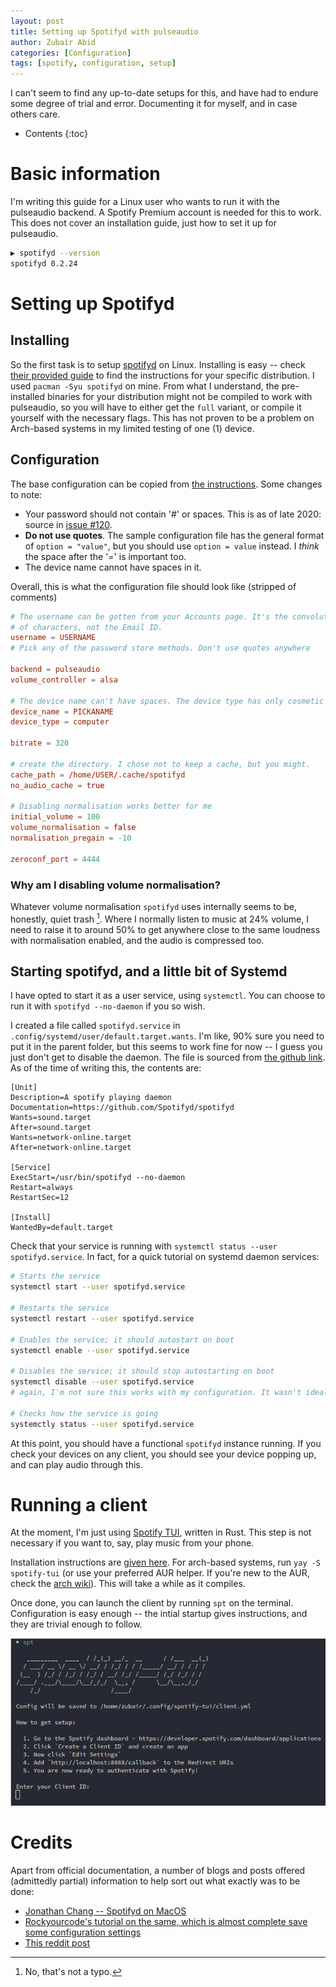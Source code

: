 ```yaml
---
layout: post
title: Setting up Spotifyd with pulseaudio
author: Zubair Abid
categories: [Configuration]
tags: [spotify, configuration, setup] 
---
```


I can't seem to find any up-to-date setups for this, and have had to endure some
degree of trial and error. Documenting it for myself, and in case others care.

* Contents
{:toc}

# Basic information

I'm writing this guide for a Linux user who wants to run it with the pulseaudio
backend. A Spotify Premium account is needed for this to work. This does not
cover an installation guide, just how to set it up for pulseaudio.

```bash
▶ spotifyd --version
spotifyd 0.2.24
```

# Setting up Spotifyd

## Installing

So the first task is to setup [spotifyd](https://github.com/Spotifyd/spotifyd)
on Linux. Installing is easy -- check [their provided guide] to find the
instructions for your specific distribution. I used `pacman -Syu spotifyd` on
mine. From what I understand, the pre-installed binaries for your distribution
might not be compiled to work with pulseaudio, so you will have to either get
the `full` variant, or compile it yourself with the necessary flags. This has
not proven to be a problem on Arch-based systems in my limited testing of one
(1) device.

[their provided guide]: https://github.com/Spotifyd/spotifyd#installation

## Configuration

The base configuration can be copied from [the instructions]. Some changes to
note:

- Your password should not contain '#' or spaces. This is as of late 2020: 
  source in [issue #120]. 
- **Do not use quotes**. The sample configuration file has the general format of 
  `option = "value"`, but you should use `option = value` instead. I *think* the
  space after the '=' is important too.
- The device name cannot have spaces in it.

Overall, this is what the configuration file should look like (stripped of 
comments)

```conf
# The username can be gotten from your Accounts page. It's the convoluted string
# of characters, not the Email ID.
username = USERNAME
# Pick any of the password store methods. Don't use quotes anywhere

backend = pulseaudio
volume_controller = alsa  

# The device name can't have spaces. The device type has only cosmetic changes.
device_name = PICKANAME
device_type = computer

bitrate = 320

# create the directory. I chose not to keep a cache, but you might.
cache_path = /home/USER/.cache/spotifyd
no_audio_cache = true

# Disabling normalisation works better for me
initial_volume = 100
volume_normalisation = false
normalisation_pregain = -10

zeroconf_port = 4444
```

### Why am I disabling volume normalisation?

Whatever volume normalisation `spotifyd` uses internally seems to be, honestly,
quiet trash [^nottype]. Where I normally listen to music at 24% volume, I need
to raise it to around 50% to get anywhere close to the same loudness with
normalisation enabled, and the audio is compressed too.

[the instructions]: https://github.com/Spotifyd/spotifyd#configuration
[issue #120]: https://github.com/Spotifyd/spotifyd/issues/120#issuecomment-653742705

## Starting spotifyd, and a little bit of Systemd

I have opted to start it as a user service, using `systemctl`. You can choose to
run it with `spotifyd --no-daemon` if you so wish.

I created a file called `spotifyd.service` in 
`.config/systemd/user/default.target.wants`. I'm like, 90% sure you need to put
it in the parent folder, but this seems to work fine for now -- I guess you just
don't get to disable the daemon. The file is sourced from [the github link]. As
of the time of writing this, the contents are:

[the github link]: https://github.com/Spotifyd/spotifyd/blob/master/contrib/spotifyd.service

```service
[Unit]
Description=A spotify playing daemon
Documentation=https://github.com/Spotifyd/spotifyd
Wants=sound.target
After=sound.target
Wants=network-online.target
After=network-online.target

[Service]
ExecStart=/usr/bin/spotifyd --no-daemon
Restart=always
RestartSec=12

[Install]
WantedBy=default.target
```

Check that your service is running with `systemctl status --user
spotifyd.service`. In fact, for a quick tutorial on systemd daemon services:

```bash
# Starts the service
systemctl start --user spotifyd.service

# Restarts the service
systemctl restart --user spotifyd.service

# Enables the service; it should autostart on boot
systemctl enable --user spotifyd.service

# Disables the service; it should stop autostarting on boot
systemctl disable --user spotifyd.service
# again, I'm not sure this works with my configuration. It wasn't ideal.

# Checks how the service is going
systemctly status --user spotifyd.service
```

At this point, you should have a functional `spotifyd` instance running. If you
check your devices on any client, you should see your device popping up, and can
play audio through this.

# Running a client

At the moment, I'm just using [Spotify TUI], written in Rust. This step is not
necessary if you want to, say, play music from your phone.

Installation instructions are [given here]. For arch-based systems, run `yay -S
spotify-tui` (or use your preferred AUR helper. If you're new to the AUR, check
the [arch wiki]). This will take a while as it compiles. 

Once done, you can launch the client by running `spt` on the terminal.
Configuration is easy enough -- the intial startup gives instructions, and they
are trivial enough to follow.

![The instructions offered for config](/assets/img/spotifytuisetup.png)

# Credits

Apart from official documentation, a
number of blogs and posts offered (admittedly partial) information to help
sort out what exactly was to be done:

- [Jonathan Chang -- Spotifyd on MacOS](https://jonathanchang.org/blog/setting-up-spotifyd-on-macos/)
- [Rockyourcode's tutorial on the same, which is almost complete save some configuration settings](https://www.rockyourcode.com/spotify-in-the-terminal-with-spotify-tui-and-spotifyd/)
- [This reddit post](https://www.reddit.com/r/commandline/comments/fwc2u5/trouble_with_spotifyd_and_pulseaudio/)

[given here]: https://github.com/Rigellute/spotify-tui#installation

[arch wiki]: https://wiki.archlinux.org/index.php/Arch_User_Repository

[Spotify TUI]: https://github.com/Rigellute/spotify-tui

[^nottype]: No, that's not a typo.
